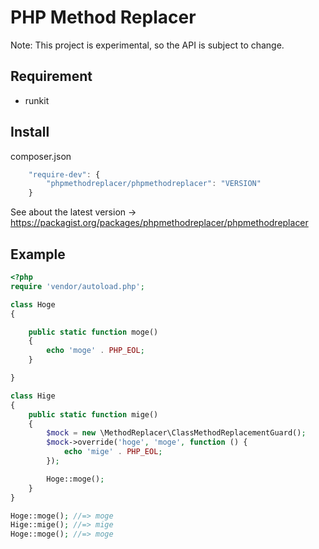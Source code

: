 # PHP Method Replacer

Note: This project is experimental, so the API is subject to change.


## Requirement
 - runkit

## Install

composer.json
```js
    "require-dev": {
        "phpmethodreplacer/phpmethodreplacer": "VERSION"
    }
```

See about the latest version -> https://packagist.org/packages/phpmethodreplacer/phpmethodreplacer

## Example

```php
<?php
require 'vendor/autoload.php';

class Hoge
{

    public static function moge()
    {
        echo 'moge' . PHP_EOL;
    }

}

class Hige
{
    public static function mige()
    {
        $mock = new \MethodReplacer\ClassMethodReplacementGuard();
        $mock->override('hoge', 'moge', function () {
            echo 'mige' . PHP_EOL;
        });

        Hoge::moge();
    }
}

Hoge::moge(); //=> moge
Hige::mige(); //=> mige
Hoge::moge(); //=> moge

```
